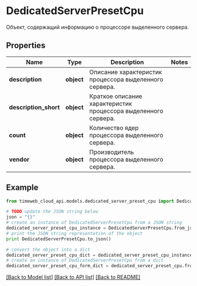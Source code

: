 # DedicatedServerPresetCpu

Объект, содержащий информацию о процессоре выделенного сервера.

## Properties
Name | Type | Description | Notes
------------ | ------------- | ------------- | -------------
**description** | **object** | Описание характеристик процессора выделенного сервера. | 
**description_short** | **object** | Краткое описание характеристик процессора выделенного сервера. | 
**count** | **object** | Количество ядер процессора выделенного сервера. | 
**vendor** | **object** | Производитель процессора выделенного сервера. | 

## Example

```python
from timeweb_cloud_api.models.dedicated_server_preset_cpu import DedicatedServerPresetCpu

# TODO update the JSON string below
json = "{}"
# create an instance of DedicatedServerPresetCpu from a JSON string
dedicated_server_preset_cpu_instance = DedicatedServerPresetCpu.from_json(json)
# print the JSON string representation of the object
print DedicatedServerPresetCpu.to_json()

# convert the object into a dict
dedicated_server_preset_cpu_dict = dedicated_server_preset_cpu_instance.to_dict()
# create an instance of DedicatedServerPresetCpu from a dict
dedicated_server_preset_cpu_form_dict = dedicated_server_preset_cpu.from_dict(dedicated_server_preset_cpu_dict)
```
[[Back to Model list]](../README.md#documentation-for-models) [[Back to API list]](../README.md#documentation-for-api-endpoints) [[Back to README]](../README.md)


